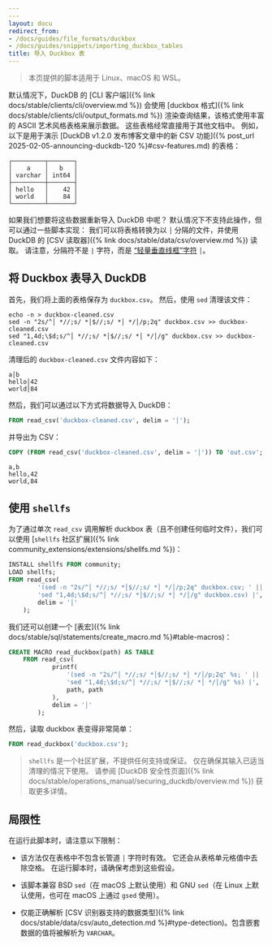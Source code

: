 ```yaml
---
---
layout: docu
redirect_from:
- /docs/guides/file_formats/duckbox
- /docs/guides/snippets/importing_duckbox_tables
title: 导入 Duckbox 表
---
```


> 本页提供的脚本适用于 Linux、macOS 和 WSL。

默认情况下，DuckDB 的 [CLI 客户端]({% link docs/stable/clients/cli/overview.md %}) 会使用 [duckbox 格式]({% link docs/stable/clients/cli/output_formats.md %}) 渲染查询结果，该格式使用丰富的 ASCII 艺术风格表格来展示数据。
这些表格经常直接用于其他文档中。
例如，以下是用于演示 [DuckDB v1.2.0 发布博客文章中的新 CSV 功能]({% post_url 2025-02-05-announcing-duckdb-120 %}#csv-features.md) 的表格：

```text
┌─────────┬───────┐
│    a    │   b   │
│ varchar │ int64 │
├─────────┼───────┤
│ hello   │    42 │
│ world   │    84 │
└─────────┴───────┘
```

如果我们想要将这些数据重新导入 DuckDB 中呢？
默认情况下不支持此操作，但可以通过一些脚本实现：
我们可以将表格转换为以 `│` 分隔的文件，并使用 DuckDB 的 [CSV 读取器]({% link docs/stable/data/csv/overview.md %}) 读取。
请注意，分隔符不是 `|` 字符，而是 [“轻量垂直线框”字符](https://www.compart.com/en/unicode/U+2502) `│`。

## 将 Duckbox 表导入 DuckDB

首先，我们将上面的表格保存为 `duckbox.csv`。
然后，使用 `sed` 清理该文件：

```batch
echo -n > duckbox-cleaned.csv
sed -n "2s/^│ *//;s/ *│$//;s/ *│ */│/p;2q" duckbox.csv >> duckbox-cleaned.csv
sed "1,4d;\$d;s/^│ *//;s/ *│$//;s/ *│ */│/g" duckbox.csv >> duckbox-cleaned.csv
```

清理后的 `duckbox-cleaned.csv` 文件内容如下：

```text
a│b
hello│42
world│84
```

然后，我们可以通过以下方式将数据导入 DuckDB：

```sql
FROM read_csv('duckbox-cleaned.csv', delim = '│');
```

并导出为 CSV：

```sql
COPY (FROM read_csv('duckbox-cleaned.csv', delim = '│')) TO 'out.csv';
```

```text
a,b
hello,42
world,84
```

## 使用 `shellfs`

为了通过单次 `read_csv` 调用解析 duckbox 表（且不创建任何临时文件），我们可以使用 [`shellfs` 社区扩展]({% link community_extensions/extensions/shellfs.md %})：

```sql
INSTALL shellfs FROM community;
LOAD shellfs;
FROM read_csv(
        '(sed -n "2s/^│ *//;s/ *│$//;s/ *│ */│/p;2q" duckbox.csv; ' ||
        'sed "1,4d;\$d;s/^│ *//;s/ *│$//;s/ *│ */│/g" duckbox.csv) |',
        delim = '│'
    );
```

我们还可以创建一个 [表宏]({% link docs/stable/sql/statements/create_macro.md %}#table-macros)：

```sql
CREATE MACRO read_duckbox(path) AS TABLE
    FROM read_csv(
            printf(
                '(sed -n "2s/^│ *//;s/ *│$//;s/ *│ */│/p;2q" %s; ' ||
                'sed "1,4d;\$d;s/^│ *//;s/ *│$//;s/ *│ */│/g" %s) |',
                path, path
            ),
            delim = '│'
        );
```

然后，读取 duckbox 表变得非常简单：

```sql
FROM read_duckbox('duckbox.csv');
```

> `shellfs` 是一个社区扩展，不提供任何支持或保证。
> 仅在确保其输入已适当清理的情况下使用。
> 请参阅 [DuckDB 安全性页面]({% link docs/stable/operations_manual/securing_duckdb/overview.md %}) 获取更多详情。

## 局限性

在运行此脚本时，请注意以下限制：

* 该方法仅在表格中不包含长管道 `│` 字符时有效。
  它还会从表格单元格值中去除空格。
  在运行脚本时，请确保考虑到这些假设。

* 该脚本兼容 BSD `sed`（在 macOS 上默认使用）和 GNU `sed`（在 Linux 上默认使用，也可在 macOS 上通过 `gsed` 使用）。

* 仅能正确解析 [CSV 识别器支持的数据类型]({% link docs/stable/data/csv/auto_detection.md %}#type-detection)。包含嵌套数据的值将被解析为 `VARCHAR`。